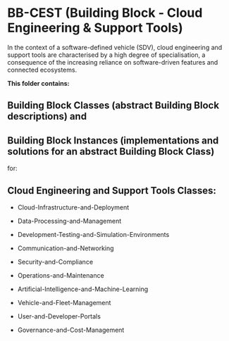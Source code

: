 <!-- TODO: 
V01 mario.driussi-->

# BB-CEST (Building Block - Cloud Engineering & Support Tools) 

In the context of a software-defined vehicle (SDV), cloud engineering and support tools are 
characterised by a high degree of specialisation, a consequence of the increasing reliance on 
software-driven features and connected ecosystems.

**This folder contains:** 
## Building Block Classes (abstract Building Block descriptions) and 
## Building Block Instances (implementations and solutions for an abstract Building Block Class) 
for: 
## Cloud Engineering and Support Tools Classes:

* Cloud-Infrastructure-and-Deployment

* Data-Processing-and-Management

* Development-Testing-and-Simulation-Environments

* Communication-and-Networking

* Security-and-Compliance

* Operations-and-Maintenance

* Artificial-Intelligence-and-Machine-Learning

* Vehicle-and-Fleet-Management

* User-and-Developer-Portals

* Governance-and-Cost-Management